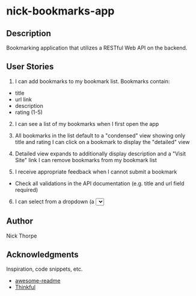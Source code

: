 # nick-bookmarks-app

## Description
Bookmarking application that utilizes a RESTful Web API on the backend.

## User Stories
1. I can add bookmarks to my bookmark list. Bookmarks contain:

  * title
  * url link
  * description
  * rating (1-5)

2. I can see a list of my bookmarks when I first open the app

3. All bookmarks in the list default to a "condensed" view showing only title and rating
I can click on a bookmark to display the "detailed" view

4. Detailed view expands to additionally display description and a "Visit Site" link
I can remove bookmarks from my bookmark list

5. I receive appropriate feedback when I cannot submit a bookmark
  * Check all validations in the API documentation (e.g. title and url field required)

6. I can select from a dropdown (a <select> element) a "minimum rating" to filter the list by all bookmarks rated at or above the chosen selection

## Author
Nick Thorpe

## Acknowledgments
Inspiration, code snippets, etc.
* [awesome-readme](https://github.com/matiassingers/awesome-readme)
* [Thinkful](https://www.thinkful.com/)